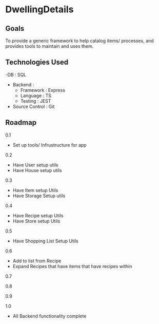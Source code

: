 # DwellingDetails

## Goals
To provide a generic framework to help catalog items/ processes, and provides tools to maintain and uses them.

## Technologies Used
-DB : SQL
- Backend :
  - Framework : Express
  - Language : TS
  - Testing : JEST
- Source Control : Git

## Roadmap

0.1
- Set up tools/ Infrustructure for app

0.2
- Have User setup utils
- Have House setup utils

0.3
- Have Item setup Utils
- Have Storage Setup utils

0.4
- Have Recipe setup Utils
- Have Store setup Utils

0.5
- Have Shopping List Setup Utils

0.6
- Add to list from Recipe
- Expand Recipes that have items that have recipes within

0.7

0.8

0.9

1.0
- All Backend functionality complete




